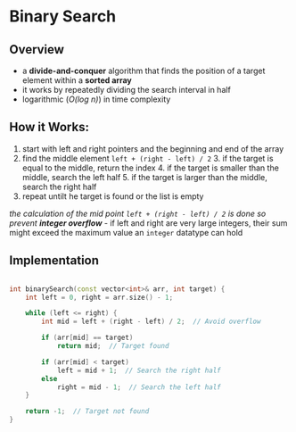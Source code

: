 # Binary Search

## Overview
- a **divide-and-conquer** algorithm that finds the position of a target element within a **sorted array**
- it works by repeatedly dividing the search interval in half
- logarithmic (*O(log n)*) in time complexity

## How it Works:
1. start with left and right pointers and the beginning and end of the array
2. find the middle element `left + (right - left) / 2` 
    3. if the target is equal to the middle, return the index
    4. if the target is smaller than the middle, search the left half
    5. if the target is larger than the middle, search the right half
6. repeat untilt he target is found or the list is empty

*the calculation of the mid point `left + (right - left) / 2` is done so prevent **integer overflow***
    - if left and right are very large integers, their sum might exceed the maximum value an `integer` datatype can hold

## Implementation
```cpp

int binarySearch(const vector<int>& arr, int target) {
    int left = 0, right = arr.size() - 1;

    while (left <= right) {
        int mid = left + (right - left) / 2;  // Avoid overflow

        if (arr[mid] == target)
            return mid;  // Target found

        if (arr[mid] < target)
            left = mid + 1;  // Search the right half
        else
            right = mid - 1;  // Search the left half
    }

    return -1;  // Target not found
}

```